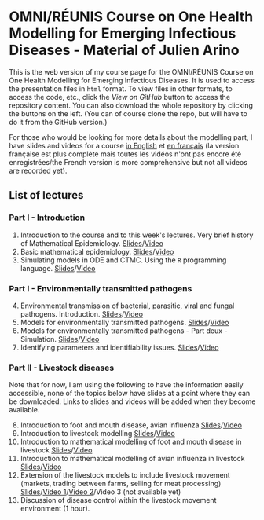 # OMNI/RÉUNIS Course on One Health Modelling for Emerging Infectious Diseases - Material of Julien Arino

This is the web version of my course page for the OMNI/RÉUNIS Course on One Health Modelling for Emerging Infectious Diseases. It is used to access the presentation files in `html` format. To view files in other formats, to access the code, etc., click the *View on GitHub* button to access the repository content. You can also download the whole repository by clicking the buttons on the left. (You can of course clone the repo, but will have to do it from the GitHub version.)

For those who would be looking for more details about the modelling part, I have slides and videos for a course [in English](https://julien-arino.github.io/3MC-course-epidemiological-modelling/) et [en français](https://julien-arino.github.io/petit-cours-epidemio-mathematique/) (la version française est plus complète mais toutes les vidéos n'ont pas encore été enregistrées/the French version is more comprehensive but not all videos are recorded yet).

## List of lectures

### Part I - Introduction
1. Introduction to the course and to this week's lectures. Very brief history of Mathematical Epidemiology. [Slides](2022-10-OMNI-01-course-organisation-intro.html)/[Video](https://youtu.be/Cxy0dSMSGto)
2. Basic mathematical epidemiology. [Slides](2022-10-OMNI-02-basic-math-epi.html)/[Video](https://youtu.be/Q0V3Y3MpbFE)
3. Simulating models in ODE and CTMC. Using the `R` programming language. [Slides](2022-10-OMNI-03-simulation.html)/[Video](https://youtu.be/lLlxR4dvISg)

### Part I - Environmentally transmitted pathogens

4. Environmental transmission of bacterial, parasitic, viral and fungal pathogens. Introduction. [Slides](2022-10-OMNI-04-ETP-introduction.html)/[Video](https://youtu.be/9-ST6P8Lb70)
5. Models for environmentally transmitted pathogens. [Slides](2023-01-OMNI-05-ETP-ODE.pdf)/[Video](https://youtu.be/cLzj7l8F29I)
6. Models for environmentally transmitted pathogens - Part deux - Simulation. [Slides](2023-01-OMNI-06-ETP-ODE_part_deux.pdf)/[Video](https://youtu.be/VXwd-UzgZNE)
7. Identifying parameters and identifiability issues. [Slides](2023-01-OMNI-07-ETP-fitting_and_stochastic.pdf)/[Video](https://youtu.be/eYRoTdkR5F0)

### Part II - Livestock diseases

Note that for now, I am using the following to have the information easily accessible, none of the topics below have slides at a point where they can be downloaded. Links to slides and videos will be added when they become available.

8. Introduction to foot and mouth disease, avian influenza [Slides](2023-03-OMNI-08-livestock-diseases-introduction.html)/[Video](https://youtu.be/Q6XBP_xJvIw)
9. Introduction to livestock modelling [Slides](2023-04-OMNI-09-modelling-livestock.pdf)/[Video](https://youtu.be/oYBgO28q_ig)
10. Introduction to mathematical modelling of foot and mouth disease in livestock [Slides](2023-04-OMNI-10-modelling-FMD.pdf)/[Video](https://youtu.be/Xrj6DC_qeVw)
11. Introduction to mathematical modelling of avian influenza in livestock [Slides](2023-04-OMNI-11-modelling-AI.pdf)/[Video](https://youtu.be/2R5pSTgj2zE)
12. Extension of the livestock models to include livestock movement (markets, trading between farms, selling for meat processing) [Slides](2023-04-OMNI-12-adding-space-FMD-AI.pdf)/[Video 1](https://youtu.be/ZVhAnbSiSzA)/[Video 2](https://youtu.be/LNhe9_jMn_g)/Video 3 (not available yet)
13. Discussion of disease control within the livestock movement environment (1 hour).

